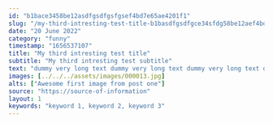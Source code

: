 ```yaml
---
id: "b1bace3458be12asdfgsdfgsfgsef4bd7e65ae4201f1"
slug: "/my-third-intresting-test-title-b1basdfgsdfgce34sfdg58be12aef4bd7e65ae4201f1"
date: "20 June 2022"
category: "funny"
timestamp: "1656537107"
title: "My third intresting test title"
subtitle: "My third intresting test subtitle"
text: "dummy very long text dummy very long text dummy very long text dummy very long text dummy very long text dummy very long text dummy very long text dummy very long text dummy very long text dummy very long text dummy very long text dummy very long text dummy very long text dummy very long text dummy very long text dummy very long text "
images: [../../../assets/images/000013.jpg]
alts: ["Awesome first image from post one"]
source: "https://source-of-information"
layout: 1
keywords: "keyword 1, keyword 2, keyword 3"
---
```

